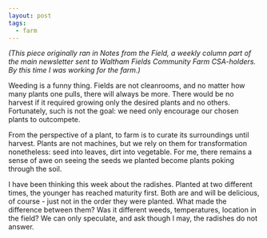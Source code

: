 ```yaml
---
layout: post
tags:
  - farm
---
```


*(This piece originally ran in Notes from the Field, a weekly column part of
the main newsletter sent to Waltham Fields Community Farm CSA-holders.  By
this time I was working for the farm.)*

Weeding is a funny thing. Fields are not cleanrooms, and no matter how many
plants one pulls, there will always be more. There would be no harvest if it
required growing only the desired plants and no others. Fortunately, such is
not the goal: we need only encourage our chosen plants to outcompete.

From the perspective of a plant, to farm is to curate its surroundings until
harvest. Plants are not machines, but we rely on them for transformation
nonetheless: seed into leaves, dirt into vegetable. For me, there remains a
sense of awe on seeing the seeds we planted become plants poking through the
soil.

I have been thinking this week about the radishes. Planted at two different
times, the younger has reached maturity first. Both are and will be
delicious, of course - just not in the order they were planted. What made the
difference between them? Was it different weeds, temperatures, location in
the field? We can only speculate, and ask though I may, the radishes do not
answer.
